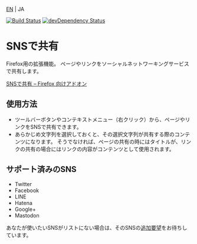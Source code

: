 [EN](./README.md) | JA

[![Build Status](https://travis-ci.org/asamuzaK/shareSNS.svg?branch=master)](https://travis-ci.org/asamuzaK/shareSNS)
[![devDependency Status](https://david-dm.org/asamuzaK/shareSNS/dev-status.svg)](https://david-dm.org/asamuzaK/shareSNS?type=dev)

# SNSで共有

Firefox用の拡張機能。
ページやリンクをソーシャルネットワーキングサービスで共有します。

[SNSで共有 – Firefox 向けアドオン](https://addons.mozilla.org/firefox/addon/share-with-sns/ "SNSで共有 – Firefox 向けアドオン")

## 使用方法

* ツールバーボタンやコンテキストメニュー（右クリック）から、ページやリンクをSNSで共有できます。
* あらかじめ文字列を選択しておくと、その選択文字列が共有する際のコンテンツになります。
  そうでなければ、ページの共有の時にはタイトルが、リンクの共有の場合にはリンクの内容がコンテンツとして使用されます。

## サポート済みのSNS

* Twitter
* Facebook
* LINE
* Hatena
* Google+
* Mastodon

あなたが使いたいSNSがリストにない場合は、そのSNSの[追加要望](https://github.com/asamuzaK/shareSNS/issues "Issues · asamuzaK/shareSNS")をお待ちしています。
